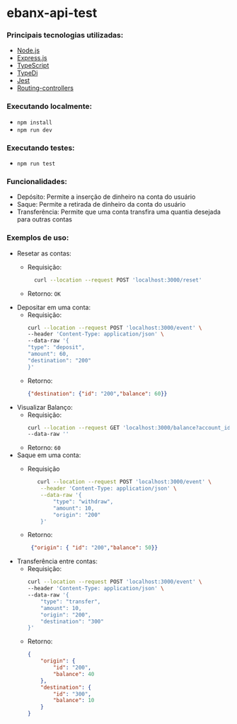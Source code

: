 # ebanx-api-test

### Principais tecnologias utilizadas:

* [Node.js](https://nodejs.org/en/)
* [Express.js](https://expressjs.com/)
* [TypeScript](https://www.typescriptlang.org/)
* [TypeDi](https://github.com/typestack/typedi)
* [Jest](https://jestjs.io/)
* [Routing-controllers](https://github.com/typestack/routing-controllers)

### Executando localmente:
- `npm install`
- `npm run dev`
### Executando testes:
- `npm run test`

### Funcionalidades:
* Depósito: Permite a inserção de dinheiro na conta do usuário
* Saque: Permite a retirada de dinheiro da conta do usuário
* Transferência: Permite que uma conta transfira uma quantia desejada para outras contas

### Exemplos de uso:
- Resetar as contas:
  - Requisição:
    ```bash
      curl --location --request POST 'localhost:3000/reset'
    ```
      
  - Retorno:
    ```OK```
- Depositar em uma conta:
  - Requisição:
    ```bash
    curl --location --request POST 'localhost:3000/event' \
    --header 'Content-Type: application/json' \
    --data-raw '{
    "type": "deposit",
    "amount": 60,
    "destination": "200"
    }'
    ```
  - Retorno:
    ```json
    {"destination": {"id": "200","balance": 60}}
    ```
- Visualizar Balanço:
  - Requisição:
    ```bash
    curl --location --request GET 'localhost:3000/balance?account_id=200' \
    --data-raw ''
    ```
  - Retorno:
    ```60```
- Saque em uma conta:
  - Requisição
    ```bash
       curl --location --request POST 'localhost:3000/event' \
        --header 'Content-Type: application/json' \
        --data-raw '{
            "type": "withdraw",
            "amount": 10,
            "origin": "200"
        }'
    ```
  
  - Retorno:
    ```json
     {"origin": { "id": "200","balance": 50}}
    ```
- Transferência entre contas:
  - Requisição:
    ```bash
    curl --location --request POST 'localhost:3000/event' \
    --header 'Content-Type: application/json' \
    --data-raw '{
        "type": "transfer",
        "amount": 10,
        "origin": "200",
        "destination": "300"
    }'
    ```
  - Retorno:
    ```json
    {
        "origin": {
            "id": "200",
            "balance": 40
        },
        "destination": {
            "id": "300",
            "balance": 10
        }
    }
    ```
